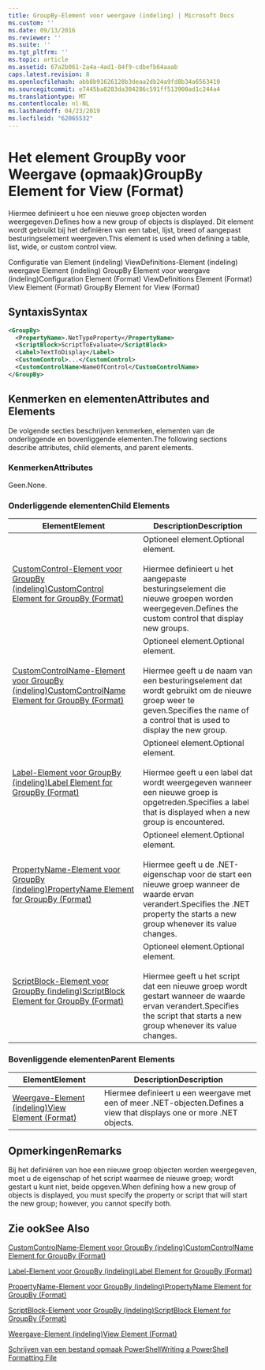 ```yaml
---
title: GroupBy-Element voor weergave (indeling) | Microsoft Docs
ms.custom: ''
ms.date: 09/13/2016
ms.reviewer: ''
ms.suite: ''
ms.tgt_pltfrm: ''
ms.topic: article
ms.assetid: 67a2b061-2a4a-4ad1-84f9-cdbefb64aaab
caps.latest.revision: 8
ms.openlocfilehash: abb8b91626128b3deaa2db24a9fd8b34a6563410
ms.sourcegitcommit: e7445ba8203da304286c591ff513900ad1c244a4
ms.translationtype: MT
ms.contentlocale: nl-NL
ms.lasthandoff: 04/23/2019
ms.locfileid: "62065532"
---
```

# <a name="groupby-element-for-view-format"></a><span data-ttu-id="66b14-102">Het element GroupBy voor Weergave (opmaak)</span><span class="sxs-lookup"><span data-stu-id="66b14-102">GroupBy Element for View (Format)</span></span>

<span data-ttu-id="66b14-103">Hiermee definieert u hoe een nieuwe groep objecten worden weergegeven.</span><span class="sxs-lookup"><span data-stu-id="66b14-103">Defines how a new group of objects is displayed.</span></span> <span data-ttu-id="66b14-104">Dit element wordt gebruikt bij het definiëren van een tabel, lijst, breed of aangepast besturingselement weergeven.</span><span class="sxs-lookup"><span data-stu-id="66b14-104">This element is used when defining a table, list, wide, or custom control view.</span></span>

<span data-ttu-id="66b14-105">Configuratie van Element (indeling) ViewDefinitions-Element (indeling) weergave Element (indeling) GroupBy Element voor weergave (indeling)</span><span class="sxs-lookup"><span data-stu-id="66b14-105">Configuration Element (Format) ViewDefinitions Element (Format) View Element (Format) GroupBy Element for View (Format)</span></span>

## <a name="syntax"></a><span data-ttu-id="66b14-106">Syntaxis</span><span class="sxs-lookup"><span data-stu-id="66b14-106">Syntax</span></span>

```xml
<GroupBy>
  <PropertyName>.NetTypeProperty</PropertyName>
  <ScriptBlock>ScriptToEvaluate</ScriptBlock>
  <Label>TextToDisplay</Label>
  <CustomControl>...</CustomControl>
  <CustomControlName>NameOfControl</CustomControlName>
</GroupBy>
```

## <a name="attributes-and-elements"></a><span data-ttu-id="66b14-107">Kenmerken en elementen</span><span class="sxs-lookup"><span data-stu-id="66b14-107">Attributes and Elements</span></span>

<span data-ttu-id="66b14-108">De volgende secties beschrijven kenmerken, elementen van de onderliggende en bovenliggende elementen.</span><span class="sxs-lookup"><span data-stu-id="66b14-108">The following sections describe attributes, child elements, and parent elements.</span></span>

### <a name="attributes"></a><span data-ttu-id="66b14-109">Kenmerken</span><span class="sxs-lookup"><span data-stu-id="66b14-109">Attributes</span></span>

<span data-ttu-id="66b14-110">Geen.</span><span class="sxs-lookup"><span data-stu-id="66b14-110">None.</span></span>

### <a name="child-elements"></a><span data-ttu-id="66b14-111">Onderliggende elementen</span><span class="sxs-lookup"><span data-stu-id="66b14-111">Child Elements</span></span>

|<span data-ttu-id="66b14-112">Element</span><span class="sxs-lookup"><span data-stu-id="66b14-112">Element</span></span>|<span data-ttu-id="66b14-113">Description</span><span class="sxs-lookup"><span data-stu-id="66b14-113">Description</span></span>|
|-------------|-----------------|
|[<span data-ttu-id="66b14-114">CustomControl-Element voor GroupBy (indeling)</span><span class="sxs-lookup"><span data-stu-id="66b14-114">CustomControl Element for GroupBy (Format)</span></span>](./customcontrol-element-for-groupby-format.md)|<span data-ttu-id="66b14-115">Optioneel element.</span><span class="sxs-lookup"><span data-stu-id="66b14-115">Optional element.</span></span><br /><br /> <span data-ttu-id="66b14-116">Hiermee definieert u het aangepaste besturingselement die nieuwe groepen worden weergegeven.</span><span class="sxs-lookup"><span data-stu-id="66b14-116">Defines the custom control that display new groups.</span></span>|
|[<span data-ttu-id="66b14-117">CustomControlName-Element voor GroupBy (indeling)</span><span class="sxs-lookup"><span data-stu-id="66b14-117">CustomControlName Element for GroupBy (Format)</span></span>](./customcontrolname-element-for-groupby-format.md)|<span data-ttu-id="66b14-118">Optioneel element.</span><span class="sxs-lookup"><span data-stu-id="66b14-118">Optional element.</span></span><br /><br /> <span data-ttu-id="66b14-119">Hiermee geeft u de naam van een besturingselement dat wordt gebruikt om de nieuwe groep weer te geven.</span><span class="sxs-lookup"><span data-stu-id="66b14-119">Specifies the name of a control that is used to display the new group.</span></span>|
|[<span data-ttu-id="66b14-120">Label-Element voor GroupBy (indeling)</span><span class="sxs-lookup"><span data-stu-id="66b14-120">Label Element for GroupBy (Format)</span></span>](./label-element-for-groupby-format.md)|<span data-ttu-id="66b14-121">Optioneel element.</span><span class="sxs-lookup"><span data-stu-id="66b14-121">Optional element.</span></span><br /><br /> <span data-ttu-id="66b14-122">Hiermee geeft u een label dat wordt weergegeven wanneer een nieuwe groep is opgetreden.</span><span class="sxs-lookup"><span data-stu-id="66b14-122">Specifies a label that is displayed when a new group is encountered.</span></span>|
|[<span data-ttu-id="66b14-123">PropertyName-Element voor GroupBy (indeling)</span><span class="sxs-lookup"><span data-stu-id="66b14-123">PropertyName Element for GroupBy (Format)</span></span>](./propertyname-element-for-groupby-format.md)|<span data-ttu-id="66b14-124">Optioneel element.</span><span class="sxs-lookup"><span data-stu-id="66b14-124">Optional element.</span></span><br /><br /> <span data-ttu-id="66b14-125">Hiermee geeft u de .NET-eigenschap voor de start een nieuwe groep wanneer de waarde ervan verandert.</span><span class="sxs-lookup"><span data-stu-id="66b14-125">Specifies the .NET property the starts a new group whenever its value changes.</span></span>|
|[<span data-ttu-id="66b14-126">ScriptBlock-Element voor GroupBy (indeling)</span><span class="sxs-lookup"><span data-stu-id="66b14-126">ScriptBlock Element for GroupBy (Format)</span></span>](./scriptblock-element-for-groupby-format.md)|<span data-ttu-id="66b14-127">Optioneel element.</span><span class="sxs-lookup"><span data-stu-id="66b14-127">Optional element.</span></span><br /><br /> <span data-ttu-id="66b14-128">Hiermee geeft u het script dat een nieuwe groep wordt gestart wanneer de waarde ervan verandert.</span><span class="sxs-lookup"><span data-stu-id="66b14-128">Specifies the script that starts a new group whenever its value changes.</span></span>|

### <a name="parent-elements"></a><span data-ttu-id="66b14-129">Bovenliggende elementen</span><span class="sxs-lookup"><span data-stu-id="66b14-129">Parent Elements</span></span>

|<span data-ttu-id="66b14-130">Element</span><span class="sxs-lookup"><span data-stu-id="66b14-130">Element</span></span>|<span data-ttu-id="66b14-131">Description</span><span class="sxs-lookup"><span data-stu-id="66b14-131">Description</span></span>|
|-------------|-----------------|
|[<span data-ttu-id="66b14-132">Weergave-Element (indeling)</span><span class="sxs-lookup"><span data-stu-id="66b14-132">View Element (Format)</span></span>](./view-element-format.md)|<span data-ttu-id="66b14-133">Hiermee definieert u een weergave met een of meer .NET-objecten.</span><span class="sxs-lookup"><span data-stu-id="66b14-133">Defines a view that displays one or more .NET objects.</span></span>|

## <a name="remarks"></a><span data-ttu-id="66b14-134">Opmerkingen</span><span class="sxs-lookup"><span data-stu-id="66b14-134">Remarks</span></span>

<span data-ttu-id="66b14-135">Bij het definiëren van hoe een nieuwe groep objecten worden weergegeven, moet u de eigenschap of het script waarmee de nieuwe groep; wordt gestart u kunt niet, beide opgeven.</span><span class="sxs-lookup"><span data-stu-id="66b14-135">When defining how a new group of objects is displayed, you must specify the property or script that will start the new group; however, you cannot specify both.</span></span>

## <a name="see-also"></a><span data-ttu-id="66b14-136">Zie ook</span><span class="sxs-lookup"><span data-stu-id="66b14-136">See Also</span></span>

[<span data-ttu-id="66b14-137">CustomControlName-Element voor GroupBy (indeling)</span><span class="sxs-lookup"><span data-stu-id="66b14-137">CustomControlName Element for GroupBy (Format)</span></span>](./customcontrolname-element-for-groupby-format.md)

[<span data-ttu-id="66b14-138">Label-Element voor GroupBy (indeling)</span><span class="sxs-lookup"><span data-stu-id="66b14-138">Label Element for GroupBy (Format)</span></span>](./label-element-for-groupby-format.md)

[<span data-ttu-id="66b14-139">PropertyName-Element voor GroupBy (indeling)</span><span class="sxs-lookup"><span data-stu-id="66b14-139">PropertyName Element for GroupBy (Format)</span></span>](./propertyname-element-for-groupby-format.md)

[<span data-ttu-id="66b14-140">ScriptBlock-Element voor GroupBy (indeling)</span><span class="sxs-lookup"><span data-stu-id="66b14-140">ScriptBlock Element for GroupBy (Format)</span></span>](./scriptblock-element-for-groupby-format.md)

[<span data-ttu-id="66b14-141">Weergave-Element (indeling)</span><span class="sxs-lookup"><span data-stu-id="66b14-141">View Element (Format)</span></span>](./view-element-format.md)

[<span data-ttu-id="66b14-142">Schrijven van een bestand opmaak PowerShell</span><span class="sxs-lookup"><span data-stu-id="66b14-142">Writing a PowerShell Formatting File</span></span>](./writing-a-powershell-formatting-file.md)
